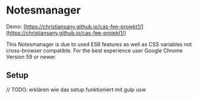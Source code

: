 # Notesmanager

Demo: [https://christiansany.github.io/cas-fee-projekt1/](https://christiansany.github.io/cas-fee-projekt1/)

This Notesmanager is due to used ES6 features as well as CSS variables not cross-browser compatible. For the best experience user Google Chrome Version 59 or newer.

## Setup

// TODO: erklären wie das setup funktioniert mit gulp usw
